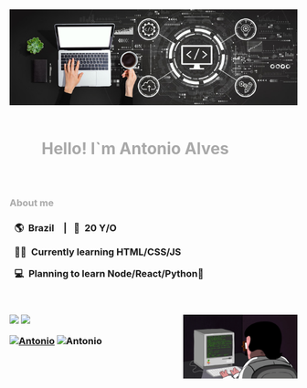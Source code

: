 
<div  align="center">
<img alt="Computador" src="./image/notebook.jpg">
</div>
<br>
<h1>
<p style="color:darkgrey;">&emsp;&emsp;Hello! I`m Antonio Alves<p>
</h1>

<br>
<h3 style="color:darkgrey;" >About me<h3>
<p>&ensp;🌎&ensp;Brazil&emsp;| &ensp;👦&ensp;20 Y/O</p>
<p>&ensp;👨‍💻&ensp;Currently learning HTML/CSS/JS</p>
<p>&ensp;💻&ensp;Planning to learn Node/React/Python🐍</p>
<br><br>
<div align="bottom" style="height:112>

&ensp;&ensp;&ensp;&ensp;&emsp;&ensp;Contato

<a href="https://web.whatsapp.com/send?phone=+5511959070839" target="blank"> 
    <img src="https://img.shields.io/badge/WhatsApp-25D366?style=for-the-badge&logo=whatsapp&logoColor=white"  width=100>
</a>
        
<a href="mailto:antonioalves987654321@gmail.com">
    <img src="https://img.shields.io/badge/Gmail-D14836?style=for-the-badge&logo=gmail&logoColor=white" target="_blank" width=75>
    </a>
<img src="./image/prog.gif" width=200 align=right>

</div>

[![Antonio](https://github-readme-stats.vercel.app/api?username=AntonioAlvesFilho&theme=dark&fault&show_icons=true)](https://github.com/AntonioAlvesFilho/) ![Antonio](https://github-readme-stats.vercel.app/api/top-langs/?username=AntonioAlvesFilho&hide=html&layout=compact=true&theme=dark)

<br>



